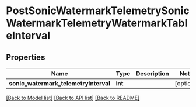 # PostSonicWatermarkTelemetrySonicWatermarkTelemetryWatermarkTableInterval

## Properties
Name | Type | Description | Notes
------------ | ------------- | ------------- | -------------
**sonic_watermark_telemetryinterval** | **int** |  | [optional] 

[[Back to Model list]](../README.md#documentation-for-models) [[Back to API list]](../README.md#documentation-for-api-endpoints) [[Back to README]](../README.md)


